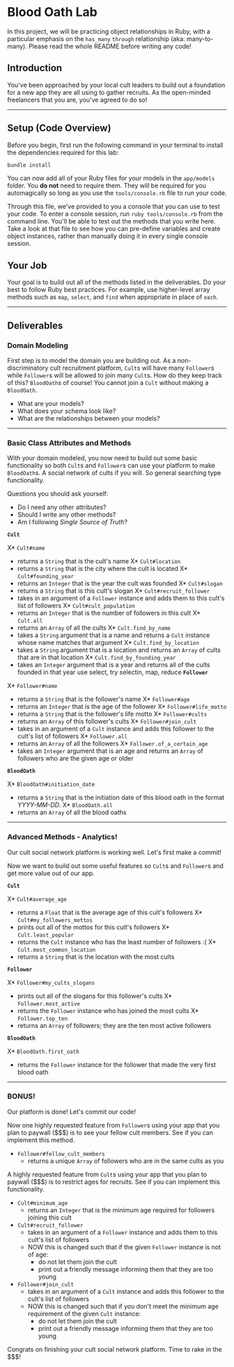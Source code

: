 Blood Oath Lab
==============

In this project, we will be practicing object relationships in Ruby, with a particular emphasis on the `has_many` `through` relationship (aka: many-to-many). Please read the whole README before writing any code!

## Introduction

You've been approached by your local cult leaders to build out a foundation for a new app they are all using to gather recruits. As the open-minded freelancers that you are, you've agreed to do so!

---

## Setup (Code Overview)

Before you begin, first run the following command in your terminal to install the dependencies required for this lab:

```sh
bundle install
```

You can now add all of your Ruby files for your models in the `app/models` folder. You **do not** need to require them. They will be required for you automagically so long as you use the `tools/console.rb` file to run your code.

Through this file, we've provided to you a console that you can use to test your code. To enter a console session, run `ruby tools/console.rb` from the command line. You'll be able to test out the methods that you write here. Take a look at that file to see how you can pre-define variables and create object instances, rather than manually doing it in every single console session.

## Your Job

Your goal is to build out all of the methods listed in the deliverables. Do your best to follow Ruby best practices. For example, use higher-level array methods such as `map`, `select`, and `find` when appropriate in place of `each`.

---

## Deliverables

### Domain Modeling

First step is to model the domain you are building out. As a non-discriminatory cult recruitment platform, `Cult`s will have many `Follower`s while `Follower`s will be allowed to join many `Cult`s. How do they keep track of this? `BloodOath`s of course! You cannot join a `Cult` without making a `BloodOath`.

* What are your models?
* What does your schema look like?
* What are the relationships between your models?

---

### Basic Class Attributes and Methods

With your domain modeled, you now need to build out some basic functionality so both `Cult`s and `Follower`s can use your platform to make `BloodOath`s. A social network of cults if you will. So general searching type functionality.

Questions you should ask yourself:

* Do I need any other attributes?
* Should I write any other methods?
* Am I following _Single Source of Truth_?

**`Cult`**

X* `Cult#name` 
  * returns a `String` that is the cult's name
X* `Cult#location` 
  * returns a `String` that is the city where the cult is located
X* `Cult#founding_year` 
  * returns an `Integer` that is the year the cult was founded
X* `Cult#slogan`  
  * returns a `String` that is this cult's slogan
X* `Cult#recruit_follower`
  * takes in an argument of a `Follower` instance and adds them to this cult's list of followers
X* `Cult#cult_population`
  * returns an `Integer` that is the number of followers in this cult
X* `Cult.all`  
  * returns an `Array` of all the cults
X* `Cult.find_by_name`
  * takes a `String` argument that is a name and returns a `Cult` instance whose name matches that argument
X* `Cult.find_by_location`
  * takes a `String` argument that is a location and returns an `Array` of cults that are in that location
X* `Cult.find_by_founding_year`
  * takes an `Integer` argument that is a year and returns all of the cults founded in that year
        use select, try selectin, map, reduce
**`Follower`**

X* `Follower#name`
  * returns a `String` that is the follower's name
X* `Follower#age`
  * returns an `Integer` that is the age of the follower
X* `Follower#life_motto`
  * returns a `String` that is the follower's life motto
X* `Follower#cults`
  * returns an `Array` of this follower's cults
X* `Follower#join_cult`
  * takes in an argument of a `Cult` instance and adds this follower to the cult's list of followers
X* `Follower.all`
  * returns an `Array` of all the followers
X* `Follower.of_a_certain_age`
  * takes an `Integer` argument that is an age and returns an `Array` of followers who are the given age or older

**`BloodOath`**

X* `BloodOath#initiation_date`
  * returns a `String` that is the initiation date of this blood oath in the format _YYYY-MM-DD_.
X* `BloodOath.all`
  * returns an `Array` of all the blood oaths

---

### Advanced Methods - Analytics!

Our cult social network platform is working well. Let's first make a commit!

Now we want to build out some useful features so `Cult`s and `Follower`s and get more value out of our app.

**`Cult`**

X* `Cult#average_age`
  * returns a `Float` that is the average age of this cult's followers
X* `Cult#my_followers_mottos`
  * prints out all of the mottos for this cult's followers
X* `Cult.least_popular`
  * returns the `Cult` instance who has the least number of followers :(
X* `Cult.most_common_location`
  * returns a `String` that is the location with the most cults

**`Follower`**

X* `Follower#my_cults_slogans`
  * prints out all of the slogans for this follower's cults
X* `Follower.most_active`
  * returns the `Follower` instance who has joined the most cults
X* `Follower.top_ten`
  * returns an `Array` of followers; they are the ten most active followers

**`BloodOath`**

X* `BloodOath.first_oath`
  * returns the `Follower` instance for the follower that made the very first blood oath

---

### BONUS!

Our platform is done! Let's commit our code!

Now one highly requested feature from `Follower`s using your app that you plan to paywall ($$$) is to see your fellow cult members. See if you can implement this method.

* `Follower#fellow_cult_members`
  * returns a unique `Array` of followers who are in the same cults as you

A highly requested feature from `Cult`s using your app that you plan to paywall ($$$) is to restrict ages for recruits. See if you can implement this functionality.

* `Cult#minimum_age`
  * returns an `Integer` that is the minimum age required for followers joining this cult
* `Cult#recruit_follower`
  * takes in an argument of a `Follower` instance and adds them to this cult's list of followers
  * NOW this is changed such that if the given `Follower` instance is not of age:
    * do not let them join the cult
    * print out a friendly message informing them that they are too young
* `Follower#join_cult`
  * takes in an argument of a `Cult` instance and adds this follower to the cult's list of followers
  * NOW this is changed such that if you don't meet the minimum age requirement of the given `Cult` instance:
    * do not let them join the cult
    * print out a friendly message informing them that they are too young

Congrats on finishing your cult social network platform. Time to rake in the $$$!
